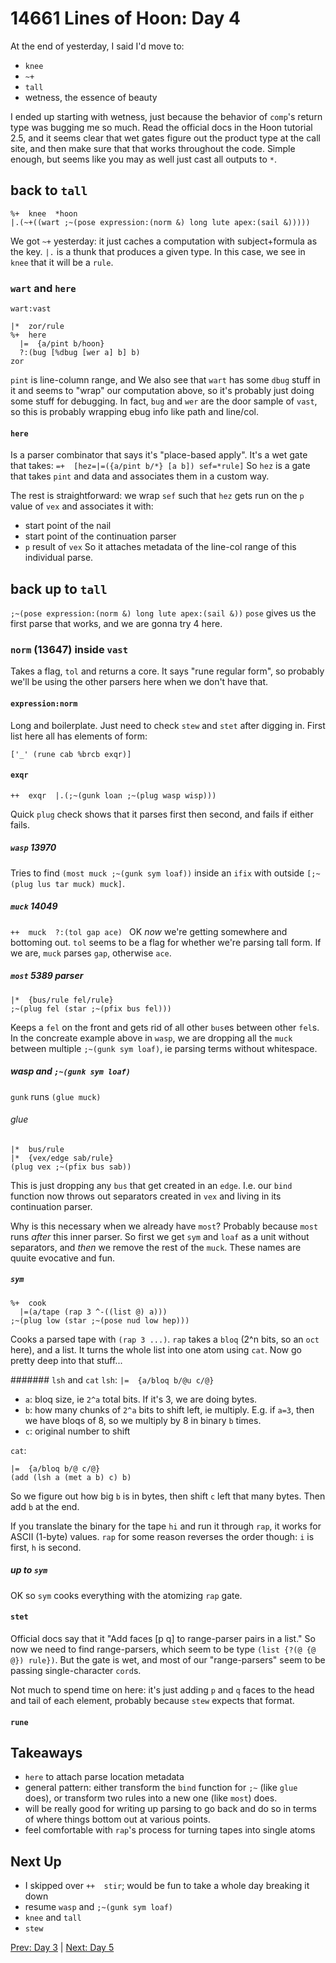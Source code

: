 # 14661 Lines of Hoon: Day 4
At the end of yesterday, I said I'd move to:
* `knee`
* `~+`
* `tall`
* wetness, the essence of beauty

I ended up starting with wetness, just because the behavior of `comp`'s return type was bugging me so much.  Read the official docs in the Hoon tutorial 2.5, and it seems clear that wet gates figure out the product type at the call site, and then make sure that that works throughout the code. Simple enough, but seems like you may as well just cast all outputs to `*`.

## back to `tall`
```
%+  knee  *hoon
|.(~+((wart ;~(pose expression:(norm &) long lute apex:(sail &)))))
```
We got `~+` yesterday: it just caches a computation with subject+formula as the key. `|.` is a thunk that produces a given type. In this case, we see in `knee` that it will be a `rule`.

### `wart` and `here`
`wart:vast`
```
|*  zor/rule
%+  here
  |=  {a/pint b/hoon}
  ?:(bug [%dbug [wer a] b] b)
zor
```
`pint` is line-column range, and We also see that `wart` has some `dbug` stuff in it and seems to "wrap" our computation above, so it's probably just doing some stuff for debugging. In fact, `bug` and `wer` are the door sample of `vast`, so this is probably wrapping ebug info like path and line/col.

#### `here`
Is a parser combinator that says it's "place-based apply". It's a wet gate that takes:
`=+  [hez=|=({a/pint b/*} [a b]) sef=*rule]`
So `hez` is a gate that takes `pint` and data and associates them in a custom way.

The rest is straightforward: we wrap `sef` such that `hez` gets run on the `p` value of `vex` and associates it with:
- start point of the nail
- start point of the continuation parser
- `p` result of `vex`
So it attaches metadata of the line-col range of this individual parse.

## back up to `tall`
`;~(pose expression:(norm &) long lute apex:(sail &))`
`pose` gives us the first parse that works, and we are gonna try 4 here.

### `norm` (13647) inside `vast`
Takes a flag, `tol` and returns a core.  It says "rune regular form", so probably we'll be using the other parsers here when we don't have that.

#### `expression:norm`
Long and boilerplate. Just need to check `stew` and `stet` after digging in. First list here all has elements of form:
```
['_' (rune cab %brcb exqr)]
```

#### `exqr`
```
++  exqr  |.(;~(gunk loan ;~(plug wasp wisp)))
```
Quick `plug` check shows that it parses first then second, and fails if either fails.

##### `wasp` 13970
Tries to find `(most muck ;~(gunk sym loaf))` inside an `ifix` with outside `[;~(plug lus tar muck) muck]`.

##### `muck` 14049
`++  muck  ?:(tol gap ace) ` OK *now* we're getting somewhere and bottoming out. `tol` seems to be a flag for whether we're parsing tall form. If we are, `muck` parses `gap`, otherwise `ace`.

##### `most` 5389 parser
```
|*  {bus/rule fel/rule}
;~(plug fel (star ;~(pfix bus fel)))
```
Keeps a `fel` on the front and gets rid of all other `bus`es between other `fel`s. In the concreate example above in `wasp`, we are dropping all the `muck` between multiple `;~(gunk sym loaf)`, ie parsing terms without whitespace.

##### wasp and `;~(gunk sym loaf)`
`gunk` runs `(glue muck)`

###### glue
```
|*  bus/rule
|*  {vex/edge sab/rule}
(plug vex ;~(pfix bus sab))
```
This is just dropping any `bus` that get created in an `edge`.  I.e. our `bind` function now throws out separators created in `vex` and living in its continuation parser.

Why is this necessary when we already have `most`?  Probably because `most` runs *after* this inner parser. So first we get `sym` and `loaf` as a unit without separators, and *then* we remove the rest of the `muck`. These names are quuite evocative and fun.

##### `sym`
```
%+  cook
  |=(a/tape (rap 3 ^-((list @) a)))
;~(plug low (star ;~(pose nud low hep)))
```
Cooks a parsed tape with `(rap 3 ...)`. `rap` takes a `bloq` (2^n bits, so an `oct` here), and a list. It turns the whole list into one atom using `cat`.  Now go pretty deep into that stuff...

####### `lsh` and `cat`
`lsh`: `|=  {a/bloq b/@u c/@}`
- `a`: bloq size, ie `2^a` total bits. If it's 3, we are doing bytes.
- `b`: how many chunks of `2^a` bits to shift left, ie multiply. E.g. if `a=3`, then we have bloqs of 8, so we multiply by 8 in binary `b` times.
- `c`: original number to shift

`cat`: 
```
|=  {a/bloq b/@ c/@}
(add (lsh a (met a b) c) b)
```
So we figure out how big `b` is in bytes, then shift `c` left that many bytes. Then add `b` at the end.

If you translate the binary for the tape `hi` and run it through `rap`, it works for ASCII (1-byte) values. `rap` for some reason reverses the order though: `i` is first, `h` is second.

##### up to `sym`
OK so `sym` cooks everything with the atomizing `rap` gate.

#### `stet`
Official docs say that it "Add faces [p q] to range-parser pairs in a list." So now we need to find range-parsers, which seem to be type `(list {?(@ {@ @}) rule})`.  But the gate is wet, and most of our "range-parsers" seem to be passing single-character `cord`s.

Not much to spend time on here: it's just adding `p` and `q` faces to the head and tail of each element, probably because `stew` expects that format.

#### `rune`


## Takeaways
* `here` to attach parse location metadata
* general pattern: either transform the `bind` function for `;~` (like `glue` does), or transform two rules into a new one (like `most`) does.
* will be really good for writing up parsing to go back and do so in terms of where things bottom out at various points.
* feel comfortable with `rap`'s process for turning tapes into single atoms

## Next Up
* I skipped over `++  stir`; would be fun to take a whole day breaking it down
* resume `wasp` and `;~(gunk sym loaf)`
* `knee` and `tall`
* `stew`

[Prev: Day 3](hoon3.md) | [Next: Day 5](hoon5.md)
